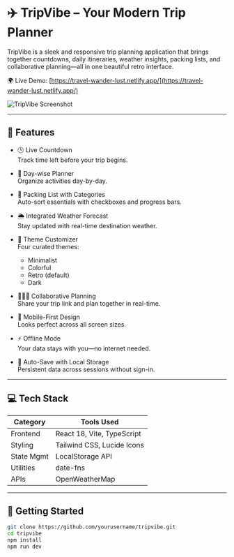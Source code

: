 # ✈️ TripVibe – Your Modern Trip Planner

TripVibe is a sleek and responsive trip planning application that brings together countdowns, daily itineraries, weather insights, packing lists, and collaborative planning—all in one beautiful retro interface.

🌍 Live Demo: [https://travel-wander-lust.netlify.app/](https://travel-wander-lust.netlify.app/)

![TripVibe Screenshot](https://travel-wander-lust.netlify.app/1436ed36-caca-4cf5-8abe-8161807c2be7.png)

---

## 🚀 Features

- 🕒 Live Countdown  
  Track time left before your trip begins.

- 📅 Day-wise Planner  
  Organize activities day-by-day.

- 🧳 Packing List with Categories  
  Auto-sort essentials with checkboxes and progress bars.

- 🌦️ Integrated Weather Forecast  
  Stay updated with real-time destination weather.

- 🎨 Theme Customizer  
  Four curated themes:
  - Minimalist
  - Colorful
  - Retro (default)
  - Dark

- 🧑‍🤝‍🧑 Collaborative Planning  
  Share your trip link and plan together in real-time.

- 📱 Mobile-First Design  
  Looks perfect across all screen sizes.

- ⚡ Offline Mode  
  Your data stays with you—no internet needed.

- 💾 Auto-Save with Local Storage  
  Persistent data across sessions without sign-in.

---

## 💻 Tech Stack

| Category     | Tools Used                          |
|--------------|-------------------------------------|
| Frontend     | React 18, Vite, TypeScript          |
| Styling      | Tailwind CSS, Lucide Icons          |
| State Mgmt   | LocalStorage API                    |
| Utilities    | date-fns                            |
| APIs         | OpenWeatherMap                      |

---

## 🏁 Getting Started

```bash
git clone https://github.com/yourusername/tripvibe.git
cd tripvibe
npm install
npm run dev
